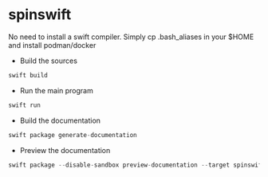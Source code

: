 # spinswift

No need to install a swift compiler. Simply cp .bash_aliases in your $HOME and install podman/docker

* Build the sources
```swift
swift build
```

* Run the main program
```swift
swift run
```

* Build the documentation
```swift
swift package generate-documentation
```

* Preview the documentation
```swift
swift package --disable-sandbox preview-documentation --target spinswift
```
